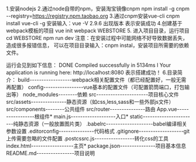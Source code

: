1.安装nodejs
2.通过node自带的npm，安装淘宝镜像cnpm
	npm install -g cnpm --registry=https://registry.npm.taobao.org
3.通过cnpm安装vue-cli
	cnpm install vue-cli -g
	安装输入：vue -V
	2.9.6
	出现版本 表示安装成功
4.创建基于webpack模板的项目
	vue init webpack WEBSTORE
5.  进入项目目录，运行项目
	cd WEBSTORE
	npm run dev
注意：在安装过程中可能网络不好导致数据丢失，造成很多报错信息，
可以在项目目录输入：cnpm instal，安装项目所需要的依赖文件。

运行会见到如下信息：
 	DONE  Compiled successfully in 5134ms
	 I  Your application is running here: http://localhost:8080
表示搭建成功！
6.目录简介：
build------------------webpack相关配置文件（都已经配置好，一般无需再配置）
config-----------------vue基本的配置文件（可配置箭筒端口，打包输出等）
node_modules--------依赖
src----------------------项目核心文件
	src/assets---------------静态资源（如css,less,sass和一些外部js文件）
	src/components--------公共组件
	src/router---------------路由
	App.vue-----------------根组件*
	main.js-------------------入口*
static-----------------------纯静态资源（一般放置图片类）
.babelrc--------------------babel编译相关参数设置
.editorconfig---------------代码格式
.gitignore-------------------git上传需要忽略的文件配置
.postcssrc.js-----------------转化css的工具
index.html------------------主页*
package.json---------------项目基本信息
README.md----------------项目说明
